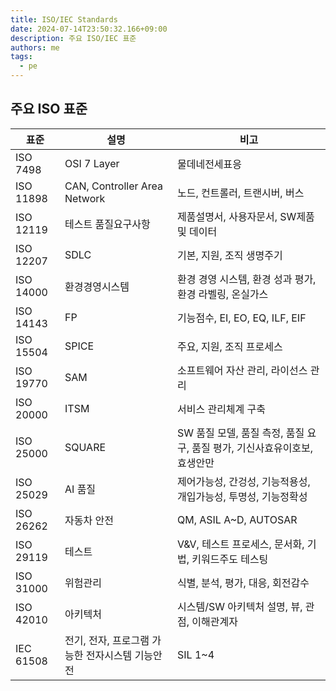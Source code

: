 ```yaml
---
title: ISO/IEC Standards
date: 2024-07-14T23:50:32.166+09:00
description: 주요 ISO/IEC 표준
authors: me
tags: 
  - pe
---
```


## 주요 ISO 표준

| 표준 | 설명 | 비고 |
| --- | --- | --- |
| ISO 7498 | OSI 7 Layer | 물데네전세표응 |
| ISO 11898 | CAN, Controller Area Network | 노드, 컨트롤러, 트랜시버, 버스 |
| ISO 12119 | 테스트 품질요구사항 | 제품설명서, 사용자문서, SW제품 및 데이터 |
| ISO 12207 | SDLC | 기본, 지원, 조직 생명주기 |
| ISO 14000 | 환경경영시스템 | 환경 경영 시스템, 환경 성과 평가, 환경 라벨링, 온실가스 |
| ISO 14143 | FP | 기능점수, EI, EO, EQ, ILF, EIF |
| ISO 15504 | SPICE | 주요, 지원, 조직 프로세스 |
| ISO 19770 | SAM | 소프트웨어 자산 관리, 라이선스 관리 |
| ISO 20000 | ITSM | 서비스 관리체계 구축 |
| ISO 25000 | SQUARE | SW 품질 모델, 품질 측정, 품질 요구, 품질 평가, 기신사효유이호보, 효생안만 |
| ISO 25029 | AI 품질 | 제어가능성, 간겅성, 기능적용성, 개입가능성, 투명성, 기능정확성 |
| ISO 26262 | 자동차 안전 | QM, ASIL A~D, AUTOSAR |
| ISO 29119 | 테스트 | V&V, 테스트 프로세스, 문서화, 기법, 키워드주도 테스팅 |
| ISO 31000 | 위험관리 | 식별, 분석, 평가, 대응, 회전감수 |
| ISO 42010 | 아키텍처 | 시스템/SW 아키텍처 설명, 뷰, 관점, 이해관계자 |
| IEC 61508 | 전기, 전자, 프로그램 가능한 전자시스템 기능안전 | SIL 1~4 |
